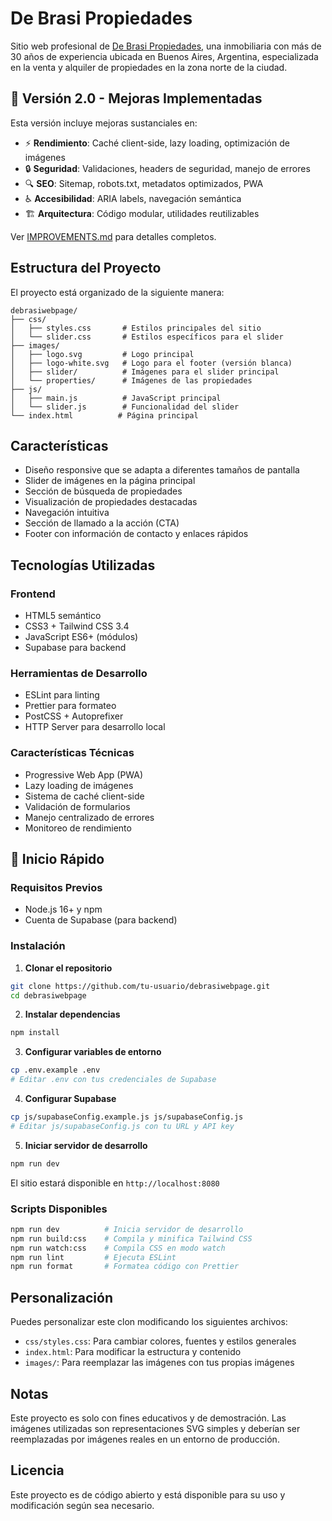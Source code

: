 # De Brasi Propiedades

Sitio web profesional de [De Brasi Propiedades](https://debrasi.com.ar), una inmobiliaria con más de 30 años de experiencia ubicada en Buenos Aires, Argentina, especializada en la venta y alquiler de propiedades en la zona norte de la ciudad.

## 🚀 Versión 2.0 - Mejoras Implementadas

Esta versión incluye mejoras sustanciales en:
- ⚡ **Rendimiento**: Caché client-side, lazy loading, optimización de imágenes
- 🔒 **Seguridad**: Validaciones, headers de seguridad, manejo de errores
- 🔍 **SEO**: Sitemap, robots.txt, metadatos optimizados, PWA
- ♿ **Accesibilidad**: ARIA labels, navegación semántica
- 🏗️ **Arquitectura**: Código modular, utilidades reutilizables

Ver [IMPROVEMENTS.md](IMPROVEMENTS.md) para detalles completos.

## Estructura del Proyecto

El proyecto está organizado de la siguiente manera:

```
debrasiwebpage/
├── css/
│   ├── styles.css       # Estilos principales del sitio
│   └── slider.css       # Estilos específicos para el slider
├── images/
│   ├── logo.svg         # Logo principal
│   ├── logo-white.svg   # Logo para el footer (versión blanca)
│   ├── slider/          # Imágenes para el slider principal
│   └── properties/      # Imágenes de las propiedades
├── js/
│   ├── main.js          # JavaScript principal
│   └── slider.js        # Funcionalidad del slider
└── index.html          # Página principal
```

## Características

- Diseño responsive que se adapta a diferentes tamaños de pantalla
- Slider de imágenes en la página principal
- Sección de búsqueda de propiedades
- Visualización de propiedades destacadas
- Navegación intuitiva
- Sección de llamado a la acción (CTA)
- Footer con información de contacto y enlaces rápidos

## Tecnologías Utilizadas

### Frontend
- HTML5 semántico
- CSS3 + Tailwind CSS 3.4
- JavaScript ES6+ (módulos)
- Supabase para backend

### Herramientas de Desarrollo
- ESLint para linting
- Prettier para formateo
- PostCSS + Autoprefixer
- HTTP Server para desarrollo local

### Características Técnicas
- Progressive Web App (PWA)
- Lazy loading de imágenes
- Sistema de caché client-side
- Validación de formularios
- Manejo centralizado de errores
- Monitoreo de rendimiento

## 🚀 Inicio Rápido

### Requisitos Previos
- Node.js 16+ y npm
- Cuenta de Supabase (para backend)

### Instalación

1. **Clonar el repositorio**
```bash
git clone https://github.com/tu-usuario/debrasiwebpage.git
cd debrasiwebpage
```

2. **Instalar dependencias**
```bash
npm install
```

3. **Configurar variables de entorno**
```bash
cp .env.example .env
# Editar .env con tus credenciales de Supabase
```

4. **Configurar Supabase**
```bash
cp js/supabaseConfig.example.js js/supabaseConfig.js
# Editar js/supabaseConfig.js con tu URL y API key
```

5. **Iniciar servidor de desarrollo**
```bash
npm run dev
```

El sitio estará disponible en `http://localhost:8080`

### Scripts Disponibles

```bash
npm run dev          # Inicia servidor de desarrollo
npm run build:css    # Compila y minifica Tailwind CSS
npm run watch:css    # Compila CSS en modo watch
npm run lint         # Ejecuta ESLint
npm run format       # Formatea código con Prettier
```

## Personalización

Puedes personalizar este clon modificando los siguientes archivos:

- `css/styles.css`: Para cambiar colores, fuentes y estilos generales
- `index.html`: Para modificar la estructura y contenido
- `images/`: Para reemplazar las imágenes con tus propias imágenes

## Notas

Este proyecto es solo con fines educativos y de demostración. Las imágenes utilizadas son representaciones SVG simples y deberían ser reemplazadas por imágenes reales en un entorno de producción.

## Licencia

Este proyecto es de código abierto y está disponible para su uso y modificación según sea necesario.